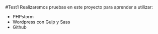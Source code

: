 #Test1
Realizaremos pruebas en este proyecto para aprender a utilizar:

- PHPstorm
- Wordpress con Gulp y Sass
- Github
